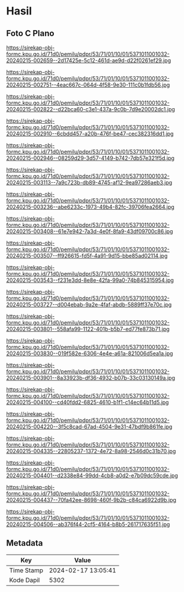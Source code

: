 # Hasil

## Foto C Plano

https://sirekap-obj-formc.kpu.go.id/71d0/pemilu/pdpr/53/71/01/10/01/5371011001032-20240215-002659--2d17425e-5c12-461d-ae9d-d22f0261ef29.jpg

https://sirekap-obj-formc.kpu.go.id/71d0/pemilu/pdpr/53/71/01/10/01/5371011001032-20240215-002751--4eac667c-064d-4f58-9e30-111c0b1fdb56.jpg

https://sirekap-obj-formc.kpu.go.id/71d0/pemilu/pdpr/53/71/01/10/01/5371011001032-20240215-002822--d22bca60-c3e1-437a-9c0b-7d9e20002dc1.jpg

https://sirekap-obj-formc.kpu.go.id/71d0/pemilu/pdpr/53/71/01/10/01/5371011001032-20240215-002910--6cbdd457-a20b-476f-be47-cec382316dd1.jpg

https://sirekap-obj-formc.kpu.go.id/71d0/pemilu/pdpr/53/71/01/10/01/5371011001032-20240215-002946--08259d29-3d57-4149-b742-7db57e321f5d.jpg

https://sirekap-obj-formc.kpu.go.id/71d0/pemilu/pdpr/53/71/01/10/01/5371011001032-20240215-003113--7a9c723b-db89-4745-af12-9ea97286aeb3.jpg

https://sirekap-obj-formc.kpu.go.id/71d0/pemilu/pdpr/53/71/01/10/01/5371011001032-20240215-003236--abe6233c-1973-49b4-82fc-39706fea2664.jpg

https://sirekap-obj-formc.kpu.go.id/71d0/pemilu/pdpr/53/71/01/10/01/5371011001032-20240215-003408--61e7e942-7a3d-4e0f-8fa9-43df09700c86.jpg

https://sirekap-obj-formc.kpu.go.id/71d0/pemilu/pdpr/53/71/01/10/01/5371011001032-20240215-003507--ff926615-fd5f-4a91-9d15-bbe85ad02114.jpg

https://sirekap-obj-formc.kpu.go.id/71d0/pemilu/pdpr/53/71/01/10/01/5371011001032-20240215-003543--f231e3dd-8e8e-42fa-99a0-74b845315954.jpg

https://sirekap-obj-formc.kpu.go.id/71d0/pemilu/pdpr/53/71/01/10/01/5371011001032-20240215-003727--d004ebab-9a2e-4faf-abdb-5889ff37e70c.jpg

https://sirekap-obj-formc.kpu.go.id/71d0/pemilu/pdpr/53/71/01/10/01/5371011001032-20240215-003801--558afa99-1122-401b-b5b7-ed77fe873b71.jpg

https://sirekap-obj-formc.kpu.go.id/71d0/pemilu/pdpr/53/71/01/10/01/5371011001032-20240215-003830--019f582e-6306-4e4e-a61a-821006d5ea1a.jpg

https://sirekap-obj-formc.kpu.go.id/71d0/pemilu/pdpr/53/71/01/10/01/5371011001032-20240215-003901--8a33923b-df36-4932-b07b-33c03130149a.jpg

https://sirekap-obj-formc.kpu.go.id/71d0/pemilu/pdpr/53/71/01/10/01/5371011001032-20240215-004100--cd40fdd2-6825-4610-b1f1-c14ec64b11d5.jpg

https://sirekap-obj-formc.kpu.go.id/71d0/pemilu/pdpr/53/71/01/10/01/5371011001032-20240215-004220--3f5c8cad-67ad-4504-9e31-47bdf9b861fe.jpg

https://sirekap-obj-formc.kpu.go.id/71d0/pemilu/pdpr/53/71/01/10/01/5371011001032-20240215-004335--22805237-1372-4e72-8a98-2546d0c31b70.jpg

https://sirekap-obj-formc.kpu.go.id/71d0/pemilu/pdpr/53/71/01/10/01/5371011001032-20240215-004401--d2338e84-99dd-4cb8-a0d2-e7b09dc59cde.jpg

https://sirekap-obj-formc.kpu.go.id/71d0/pemilu/pdpr/53/71/01/10/01/5371011001032-20240215-004437--70fa42ee-8698-460f-9b2b-c84ca6922d9b.jpg

https://sirekap-obj-formc.kpu.go.id/71d0/pemilu/pdpr/53/71/01/10/01/5371011001032-20240215-004506--ab376f44-2cf5-4164-b8b5-261717635f51.jpg


## Metadata

| Key        | Value               |
| ---------- | ------------------- |
| Time Stamp | 2024-02-17 13:05:41 |
| Kode Dapil | 5302                |



